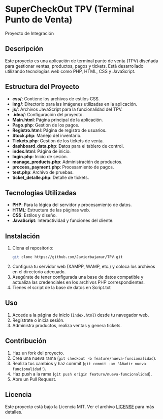 
# SuperCheckOut TPV (Terminal Punto de Venta)

Proyecto de Integración

## Descripción

Este proyecto es una aplicación de terminal punto de venta (TPV) diseñada para gestionar ventas, productos, pagos y tickets. Está desarrollado utilizando tecnologías web como PHP, HTML, CSS y JavaScript.

## Estructura del Proyecto

- **css/**: Contiene los archivos de estilos CSS.
- **img/**: Directorio para las imágenes utilizadas en la aplicación.
- **js/**: Archivos JavaScript para la funcionalidad del TPV.
- **.idea/**: Configuración del proyecto.
- **Main.html**: Página principal de la aplicación.
- **Pago.php**: Gestión de los pagos.
- **Registro.html**: Página de registro de usuarios.
- **Stock.php**: Manejo del inventario.
- **Tickets.php**: Gestión de los tickets de venta.
- **dashboard_data.php**: Datos para el tablero de control.
- **index.html**: Página de inicio.
- **login.php**: Inicio de sesión.
- **manage_products.php**: Administración de productos.
- **process_payment.php**: Procesamiento de pagos.
- **test.php**: Archivo de pruebas.
- **ticket_detalle.php**: Detalle de tickets.

## Tecnologías Utilizadas

- **PHP**: Para la lógica del servidor y procesamiento de datos.
- **HTML**: Estructura de las páginas web.
- **CSS**: Estilos y diseño.
- **JavaScript**: Interactividad y funciones del cliente.

## Instalación

1. Clona el repositorio:
    ```bash
    git clone https://github.com/Javierbajamar/TPV.git
    ```
2. Configura tu servidor web (XAMPP, WAMP, etc.) y coloca los archivos en el directorio adecuado.
3. Asegúrate de tener configurada una base de datos compatible y actualiza las credenciales en los archivos PHP correspondientes.
4. Tienes el script de la base de datos en Script.txt

## Uso

1. Accede a la página de inicio (`index.html`) desde tu navegador web.
2. Regístrate o inicia sesión.
3. Administra productos, realiza ventas y genera tickets.

## Contribución

1. Haz un fork del proyecto.
2. Crea una nueva rama (`git checkout -b feature/nueva-funcionalidad`).
3. Realiza tus cambios y haz commit (`git commit -am 'Añadir nueva funcionalidad'`).
4. Haz push a la rama (`git push origin feature/nueva-funcionalidad`).
5. Abre un Pull Request.

## Licencia

Este proyecto está bajo la Licencia MIT. Ver el archivo [LICENSE](LICENSE) para más detalles.

